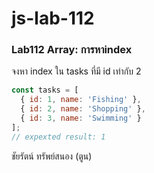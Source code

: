 # js-lab-112
### Lab112 Array: การหาindex
จงหา index ใน tasks ที่มี id เท่ากับ 2

```JavaScript
const tasks = [
  { id: 1, name: 'Fishing' },
  { id: 2, name: 'Shopping' },
  { id: 3, name: 'Swimming' }
];
// expexted result: 1
```

ชัยรัตน์ ทรัพย์สนอง (ตูน)
